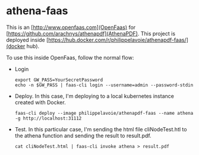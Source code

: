 # athena-faas
This is an [http://www.openfaas.com](OpenFaas) for [https://github.com/arachnys/athenapdf](AthenaPDF). This project is deployed inside [https://hub.docker.com/r/philippelavoie/athenapdf-faas/](docker hub). 

To use this inside OpenFaas, follow the normal flow:
- Login

  ```shell
  export GW_PASS=YourSecretPassword
  echo -n $GW_PASS | faas-cli login --username=admin --password-stdin
  ```
  
- Deploy. In this case, I'm deploying to a local kubernetes instance created with Docker.

  ```shell
  faas-cli deploy --image philippelavoie/athenapdf-faas --name athena -g http://localhost:31112
  ```

- Test. In this particular case, I'm sending the html file cliNodeTest.htl to the athena function and sending the result to result.pdf.

  ```shell
  cat cliNodeTest.html | faas-cli invoke athena > result.pdf
  ```


